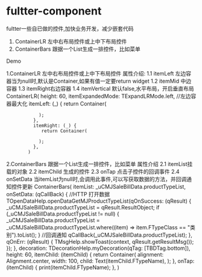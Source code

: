 # fultter-component
fultter一些自已做的控件,加快业务开发，减少嵌套代码
1. ContainerLR 左中右布局控件或上中下布局控件
2. ContainerBars 跟据一个List生成一排控件，比如菜单

Demo


1.ContainerLR  左中右布局控件或上中下布局控件
属性介绍:
  1.1 itemLeft 左边容器当为null时,默认是Container,如果有值一定要return widget
  1.2 itemMid  中边容器
  1.3 itemRight右边容器
  1.4 itemVertical 默认false,水平布局，开启垂直布局
ContainerLR(
              height: 60,
              itemExpandedMode: TExpandLRMode.left, //左边容器最大化
              itemLeft: (_) {
                return Container(
                   
                );
              },
              itemRight: (_) {
                 return Container(
                  
                );
              },
            )


2.ContainerBars  跟据一个List生成一排控件，比如菜单
属性介绍
  2.1  itemList挂载的对象
  2.2  itemChild 生成的控件
  2.3  onTap 点击子控件的回调事件
  2.4  onSetData 当itemList为null时,会调用此事件,可以写获取数据的方法，并回调通知控件更新
ContainerBars<TMJProductType>(
          itemList: _uCMJSaleBillData.productTypeList,
          onSetData: (qCallBack) {
            //HTTP 打开数据
            TOpenDataHelp.openDataGetMJProductTypeList(qOnSuccess: (qResult) {
              _uCMJSaleBillData.productTypeList = qResult.ResultObject;
              if (_uCMJSaleBillData.productTypeList != null) {
                _uCMJSaleBillData.productTypeList = _uCMJSaleBillData.productTypeList.where((item) => item.FTypeClass == "类别").toList();
              }
              //回调通知
              qCallBack(_uCMJSaleBillData.productTypeList);
            }, qOnErr: (qResult) {
              TMsgHelp.showToast(context, qResult.getResultMsg());
            });
          },
          decoration: TDecorationHelp.myDecoration(qTag: [TBDTag.bottom]),
          height: 60,
          itemChild: (itemChild) {
            return Container(
              alignment: Alignment.center,
              width: 100,
              child: Text(itemChild.FTypeName),
            );
          },
          onTap: (itemChild) {
            print(itemChild.FTypeName);
          },
        )
